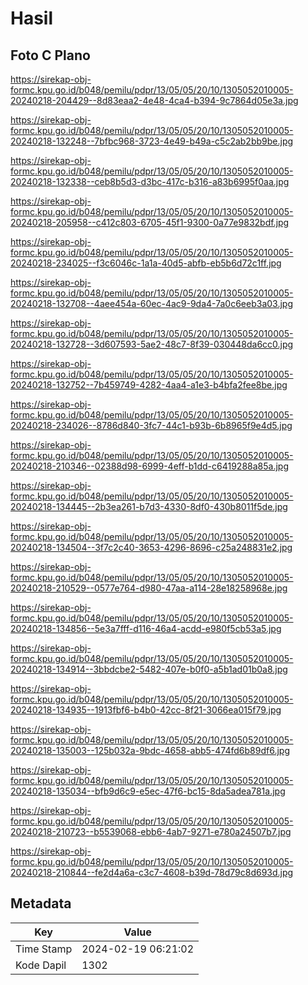 # Hasil

## Foto C Plano

https://sirekap-obj-formc.kpu.go.id/b048/pemilu/pdpr/13/05/05/20/10/1305052010005-20240218-204429--8d83eaa2-4e48-4ca4-b394-9c7864d05e3a.jpg

https://sirekap-obj-formc.kpu.go.id/b048/pemilu/pdpr/13/05/05/20/10/1305052010005-20240218-132248--7bfbc968-3723-4e49-b49a-c5c2ab2bb9be.jpg

https://sirekap-obj-formc.kpu.go.id/b048/pemilu/pdpr/13/05/05/20/10/1305052010005-20240218-132338--ceb8b5d3-d3bc-417c-b316-a83b6995f0aa.jpg

https://sirekap-obj-formc.kpu.go.id/b048/pemilu/pdpr/13/05/05/20/10/1305052010005-20240218-205958--c412c803-6705-45f1-9300-0a77e9832bdf.jpg

https://sirekap-obj-formc.kpu.go.id/b048/pemilu/pdpr/13/05/05/20/10/1305052010005-20240218-234025--f3c6046c-1a1a-40d5-abfb-eb5b6d72c1ff.jpg

https://sirekap-obj-formc.kpu.go.id/b048/pemilu/pdpr/13/05/05/20/10/1305052010005-20240218-132708--4aee454a-60ec-4ac9-9da4-7a0c6eeb3a03.jpg

https://sirekap-obj-formc.kpu.go.id/b048/pemilu/pdpr/13/05/05/20/10/1305052010005-20240218-132728--3d607593-5ae2-48c7-8f39-030448da6cc0.jpg

https://sirekap-obj-formc.kpu.go.id/b048/pemilu/pdpr/13/05/05/20/10/1305052010005-20240218-132752--7b459749-4282-4aa4-a1e3-b4bfa2fee8be.jpg

https://sirekap-obj-formc.kpu.go.id/b048/pemilu/pdpr/13/05/05/20/10/1305052010005-20240218-234026--8786d840-3fc7-44c1-b93b-6b8965f9e4d5.jpg

https://sirekap-obj-formc.kpu.go.id/b048/pemilu/pdpr/13/05/05/20/10/1305052010005-20240218-210346--02388d98-6999-4eff-b1dd-c6419288a85a.jpg

https://sirekap-obj-formc.kpu.go.id/b048/pemilu/pdpr/13/05/05/20/10/1305052010005-20240218-134445--2b3ea261-b7d3-4330-8df0-430b8011f5de.jpg

https://sirekap-obj-formc.kpu.go.id/b048/pemilu/pdpr/13/05/05/20/10/1305052010005-20240218-134504--3f7c2c40-3653-4296-8696-c25a248831e2.jpg

https://sirekap-obj-formc.kpu.go.id/b048/pemilu/pdpr/13/05/05/20/10/1305052010005-20240218-210529--0577e764-d980-47aa-a114-28e18258968e.jpg

https://sirekap-obj-formc.kpu.go.id/b048/pemilu/pdpr/13/05/05/20/10/1305052010005-20240218-134856--5e3a7fff-d116-46a4-acdd-e980f5cb53a5.jpg

https://sirekap-obj-formc.kpu.go.id/b048/pemilu/pdpr/13/05/05/20/10/1305052010005-20240218-134914--3bbdcbe2-5482-407e-b0f0-a5b1ad01b0a8.jpg

https://sirekap-obj-formc.kpu.go.id/b048/pemilu/pdpr/13/05/05/20/10/1305052010005-20240218-134935--1913fbf6-b4b0-42cc-8f21-3066ea015f79.jpg

https://sirekap-obj-formc.kpu.go.id/b048/pemilu/pdpr/13/05/05/20/10/1305052010005-20240218-135003--125b032a-9bdc-4658-abb5-474fd6b89df6.jpg

https://sirekap-obj-formc.kpu.go.id/b048/pemilu/pdpr/13/05/05/20/10/1305052010005-20240218-135034--bfb9d6c9-e5ec-47f6-bc15-8da5adea781a.jpg

https://sirekap-obj-formc.kpu.go.id/b048/pemilu/pdpr/13/05/05/20/10/1305052010005-20240218-210723--b5539068-ebb6-4ab7-9271-e780a24507b7.jpg

https://sirekap-obj-formc.kpu.go.id/b048/pemilu/pdpr/13/05/05/20/10/1305052010005-20240218-210844--fe2d4a6a-c3c7-4608-b39d-78d79c8d693d.jpg


## Metadata

| Key        | Value               |
| ---------- | ------------------- |
| Time Stamp | 2024-02-19 06:21:02 |
| Kode Dapil | 1302                |



